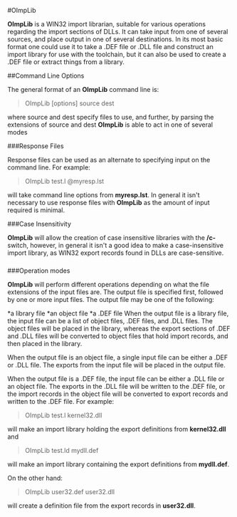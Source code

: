


#OImpLib

 
 **OImpLib** is a WIN32 import librarian, suitable for various operations regarding the import sections of DLLs.  It can take input from one of several sources, and place output in one of several destinations.  In its most basic format one could use it to take a .DEF file or .DLL file and construct an import library for use with the toolchain, but it can also be used to create a .DEF file or extract things from a library.


##Command Line Options

 
 The general format of an **OImpLib** command line is:
 
> OImpLib \[options\] source dest
 
 where source and dest specify files to use, and further, by parsing the extensions of source and dest **OImpLib** is able to act in one of several modes


###Response Files

 Response files can be used as an alternate to specifying input on the command line.  For example:
 
> OImpLib test.l @myresp.lst
 
 will take command line options from **myresp.lst**.  In general it isn't necessary to use response files with **OImpLib** as the amount of input required is minimal.


###Case Insensitivity
 

 
 **OImpLib** will allow the creation of case insensitive libraries with the **/c-** switch, however, in general it isn't a good idea to make a case-insensitive import library, as WIN32 export records  found in DLLs are case-sensitive.


###


###Operation modes
 

 **OImpLib** will perform different operations depending on what the file extensions of the input files are.  The output file is specified first, followed by one or more input files.  The output file may be one of the following:
 
*a library file
*an object file
*a .DEF file
  When the output file is a library file, the input file can be a list of object files, .DEF files, and .DLL files.  The object files will be placed in the library, whereas the export sections of .DEF and .DLL files will be converted to object files that hold import records, and then placed in the library.
 
 When the output file is an object file, a single input file can be either a .DEF or .DLL file.  The exports from the input file will be placed in the output file.
 
 When the output file is a .DEF file, the input file can be either a .DLL file or an object file.  The exports in the .DLL file will be written to the .DEF file, or the import records in the object file will be converted to export records and written to the .DEF file.  For example:
 
> OImpLib test.l kernel32.dll
 
 will make an import library holding the export definitions from **kernel32.dll** and
 
> OImpLib test.ld mydll.def
 
 will make an import library containing the export definitions from **mydll.def**.
 
 On the other hand:
 
> OImpLib user32.def user32.dll
 
 will create a definition file from the export records in **user32.dll**.
 
 
 
 